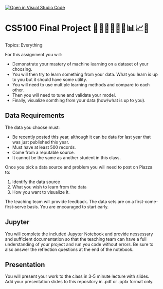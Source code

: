 [![Open in Visual Studio Code](https://classroom.github.com/assets/open-in-vscode-c66648af7eb3fe8bc4f294546bfd86ef473780cde1dea487d3c4ff354943c9ae.svg)](https://classroom.github.com/online_ide?assignment_repo_id=10736100&assignment_repo_type=AssignmentRepo)
# CS5100 Final Project 👩🏽‍🔬🧑🏾‍💼📊📈✅

Topics: Everything

For this assignment you will:

* Demonstrate your mastery of machine learning on a dataset of your choosing.
* You will then try to learn something from your data. What you learn is up to you but it should have some utility.
* You will need to use multiple learning methods and compare to each other.
* Then you will need to tune and validate your model.
* Finally, visualize somthing from your data (how/what is up to you).

## Data Requirements

The data you choose must:

* Be recently posted this year, although it can be data for last year that was just published this year.
* Must have at least 500 records.
* Come from a reputable source.
* It cannot be the same as another student in this class.

Once you pick a data source and problem you will need to post on Piazza to:

1. Identify the data source
2. What you wish to learn from the data
3. How you want to visualize it.

The teaching team will provide feedback. The data sets are on a first-come-first-serve basis. You are encouraged to start early.

## Jupyter

You will complete the included Jupyter Notebook and provide nessessary and sufficient documentation so that the teaching team can have a full understanding of your project and run you code without errors. Be sure to also answer the reflection questions at the end of the notebook.

## Presentation

You will present your work to the class in 3-5 minute lecture with slides. Add your presentation slides to this repository in .pdf or .pptx format only.
